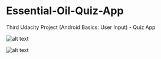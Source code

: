 # Essential-Oil-Quiz-App
Third Udacity Project (Android Basics: User Input) - Quiz App

![alt text](https://user-images.githubusercontent.com/36802522/53199305-98d55480-35d3-11e9-94fd-60825eb4ea2c.png)

![alt text](https://user-images.githubusercontent.com/36802522/53199530-2ca72080-35d4-11e9-80a6-b3d2581c58f4.png)
